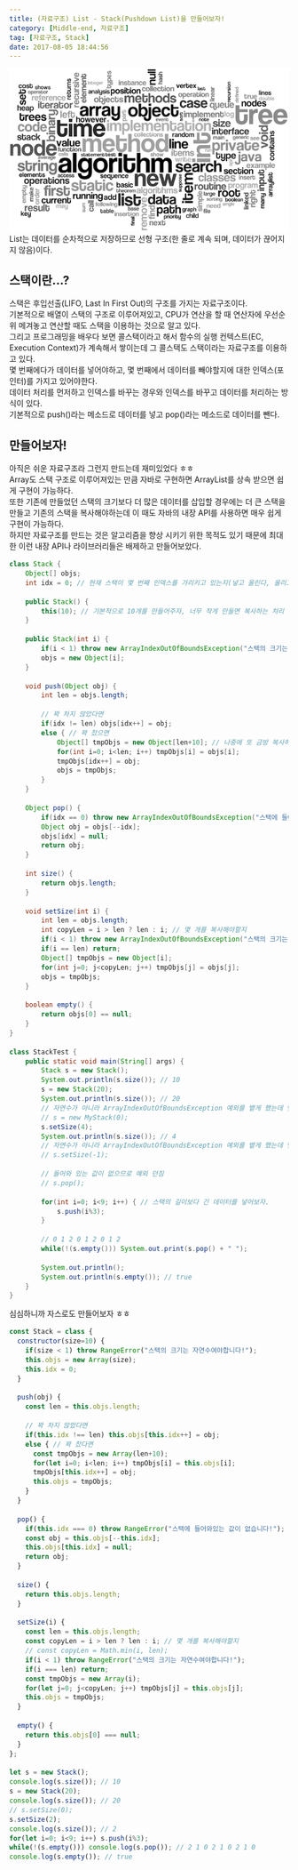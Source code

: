 ```yaml
---
title: (자료구조) List - Stack(Pushdown List)을 만들어보자!
category: [Middle-end, 자료구조]
tag: [자료구조, Stack]
date: 2017-08-05 18:44:56
---
```

![](/images/stack-making/thumb.png)
List는 데이터를 순차적으로 저장하므로 선형 구조(한 줄로 계속 되며, 데이터가 끊어지지 않음)이다.  
  
## 스택이란...?
스택은 후입선출(LIFO, Last In First Out)의 구조를 가지는 자료구조이다.  
기본적으로 배열이 스택의 구조로 이루어져있고, CPU가 연산을 할 때 연산자에 우선순위 메겨놓고 연산할 때도 스택을 이용하는 것으로 알고 있다.  
그리고 프로그래밍을 배우다 보면 콜스택이라고 해서 함수의 실행 컨텍스트(EC, Execution Context)가 계속해서 쌓이는데 그 콜스택도 스택이라는 자료구조를 이용하고 있다.  
몇 번째에다가 데이터를 넣어야하고, 몇 번째에서 데이터를 빼야할지에 대한 인덱스(포인터)를 가지고 있어야한다.  
데이터 처리를 먼저하고 인덱스를 바꾸는 경우와 인덱스를 바꾸고 데이터를 처리하는 방식이 있다.  
기본적으로 push()라는 메소드로 데이터를 넣고 pop()라는 메소드로 데이터를 뺀다.  

## 만들어보자!
아직은 쉬운 자료구조라 그런지 만드는데 재미있었다 ㅎㅎ  
Array도 스택 구조로 이루어져있는 만큼 자바로 구현하면 ArrayList를 상속 받으면 쉽게 구현이 가능하다.  
또한 기존에 만들었던 스택의 크기보다 더 많은 데이터를 삽입할 경우에는 더 큰 스택을 만들고 기존의 스택을 복사해야하는데 이 때도 자바의 내장 API를 사용하면 매우 쉽게 구현이 가능하다.  
하지만 자료구조를 만드는 것은 알고리즘을 향상 시키기 위한 목적도 있기 때문에 최대한 이런 내장 API나 라이브러리들은 배제하고 만들어보았다.  

```java
class Stack {
    Object[] objs;
    int idx = 0; // 현재 스택이 몇 번째 인덱스를 가리키고 있는지(넣고 올린다, 올리고 넣는 게 아니라)

    public Stack() {
        this(10); // 기본적으로 10개를 만들어주자, 너무 작게 만들면 복사하는 처리 비용이 많이 들테니...
    }

    public Stack(int i) {
        if(i < 1) throw new ArrayIndexOutOfBoundsException("스택의 크기는 자연수여야합니다!");
        objs = new Object[i];
    }

    void push(Object obj) {
        int len = objs.length;

        // 꽉 차지 않았다면
        if(idx != len) objs[idx++] = obj;
        else { // 꽉 찼으면
            Object[] tmpObjs = new Object[len+10]; // 나중에 또 금방 복사하지 않게 적절하게 큰 배열을 만들자.
            for(int i=0; i<len; i++) tmpObjs[i] = objs[i];
            tmpObjs[idx++] = obj;
            objs = tmpObjs;
        }
    }

    Object pop() {
        if(idx == 0) throw new ArrayIndexOutOfBoundsException("스택에 들어와있는 값이 없습니다!");
        Object obj = objs[--idx];
        objs[idx] = null;
        return obj;
    }

    int size() {
        return objs.length;
    }

    void setSize(int i) {
        int len = objs.length;
        int copyLen = i > len ? len : i; // 몇 개를 복사해야할지
        if(i < 1) throw new ArrayIndexOutOfBoundsException("스택의 크기는 자연수여야합니다!");
        if(i == len) return;
        Object[] tmpObjs = new Object[i];
        for(int j=0; j<copyLen; j++) tmpObjs[j] = objs[j];
        objs = tmpObjs;
    }

    boolean empty() {
        return objs[0] == null;
    }
}

class StackTest {
    public static void main(String[] args) {
        Stack s = new Stack();
        System.out.println(s.size()); // 10
        s = new Stack(20);
        System.out.println(s.size()); // 20
        // 자연수가 아니라 ArrayIndexOutOfBoundsException 예외를 뱉게 했는데 맞을라나 ㅠㅠ
        // s = new MyStack(0);
        s.setSize(4);
        System.out.println(s.size()); // 4
        // 자연수가 아니라 ArrayIndexOutOfBoundsException 예외를 뱉게 했는데 맞을라나 ㅠㅠ
        // s.setSize(-1);

        // 들어와 있는 값이 없으므로 예외 던짐
        // s.pop();

        for(int i=0; i<9; i++) { // 스택의 길이보다 긴 데이터를 넣어보자.
            s.push(i%3);
        }

        // 0 1 2 0 1 2 0 1 2
        while(!(s.empty())) System.out.print(s.pop() + " ");

        System.out.println();
        System.out.println(s.empty()); // true
    }
}
```

심심하니까 자스로도 만들어보자 ㅎㅎ
```javascript
const Stack = class {
  constructor(size=10) {
    if(size < 1) throw RangeError("스택의 크기는 자연수여야합니다!");
    this.objs = new Array(size);
    this.idx = 0;
  }

  push(obj) {
    const len = this.objs.length;

    // 꽉 차지 않았다면
    if(this.idx !== len) this.objs[this.idx++] = obj;
    else { // 꽉 찼다면
      const tmpObjs = new Array(len+10);
      for(let i=0; i<len; i++) tmpObjs[i] = this.objs[i];
      tmpObjs[this.idx++] = obj;
      this.objs = tmpObjs;
    }
  }

  pop() {
    if(this.idx === 0) throw RangeError("스택에 들어와있는 값이 없습니다!");
    const obj = this.objs[--this.idx];
    this.objs[this.idx] = null;
    return obj;
  }

  size() {
    return this.objs.length;
  }

  setSize(i) {
    const len = this.objs.length;
    const copyLen = i > len ? len : i; // 몇 개를 복사해야할지
    // const copyLen = Math.min(i, len);
    if(i < 1) throw RangeError("스택의 크기는 자연수여야합니다!");
    if(i === len) return;
    const tmpObjs = new Array(i);
    for(let j=0; j<copyLen; j++) tmpObjs[j] = this.objs[j];
    this.objs = tmpObjs;
  }

  empty() {
    return this.objs[0] === null;
  }
};

let s = new Stack();
console.log(s.size()); // 10
s = new Stack(20);
console.log(s.size()); // 20
// s.setSize(0);
s.setSize(2);
console.log(s.size()); // 2
for(let i=0; i<9; i++) s.push(i%3);
while(!(s.empty())) console.log(s.pop()); // 2 1 0 2 1 0 2 1 0
console.log(s.empty()); // true
```